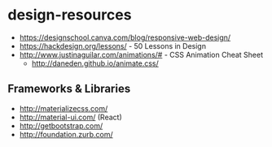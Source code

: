 # design-resources

- https://designschool.canva.com/blog/responsive-web-design/
- https://hackdesign.org/lessons/ - 50 Lessons in Design
- http://www.justinaguilar.com/animations/# - CSS Animation Cheat Sheet
  - http://daneden.github.io/animate.css/

## Frameworks & Libraries
- http://materializecss.com/
- http://material-ui.com/ (React)
- http://getbootstrap.com/
- http://foundation.zurb.com/
